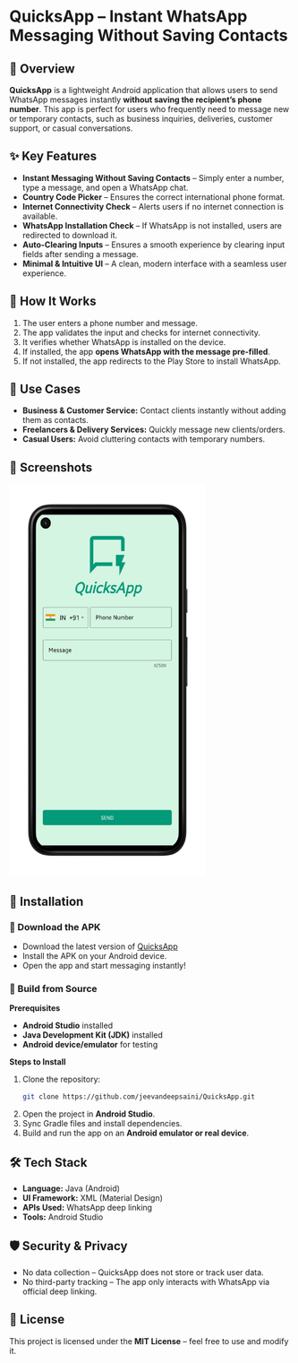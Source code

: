 # QuicksApp – Instant WhatsApp Messaging Without Saving Contacts

## 🚀 Overview

**QuicksApp** is a lightweight Android application that allows users to send WhatsApp messages instantly **without saving the recipient’s phone number**. This app is perfect for users who frequently need to message new or temporary contacts, such as business inquiries, deliveries, customer support, or casual conversations.

## ✨ Key Features

- **Instant Messaging Without Saving Contacts** – Simply enter a number, type a message, and open a WhatsApp chat.
- **Country Code Picker** – Ensures the correct international phone format.
- **Internet Connectivity Check** – Alerts users if no internet connection is available.
- **WhatsApp Installation Check** – If WhatsApp is not installed, users are redirected to download it.
- **Auto-Clearing Inputs** – Ensures a smooth experience by clearing input fields after sending a message.
- **Minimal & Intuitive UI** – A clean, modern interface with a seamless user experience.

## 📌 How It Works

1. The user enters a phone number and message.
2. The app validates the input and checks for internet connectivity.
3. It verifies whether WhatsApp is installed on the device.
4. If installed, the app **opens WhatsApp with the message pre-filled**.
5. If not installed, the app redirects to the Play Store to install WhatsApp.

## 📌 Use Cases

- **Business & Customer Service:** Contact clients instantly without adding them as contacts.
- **Freelancers & Delivery Services:** Quickly message new clients/orders.
- **Casual Users:** Avoid cluttering contacts with temporary numbers.

## 📸 Screenshots

<img src="https://raw.githubusercontent.com/jeevandeepsaini/QuicksApp/main/screenshots/Screenshot.png" width="350" height="700"/>

## 📲 Installation

### 💺 Download the APK

- Download the latest version of [QuicksApp](https://github.com/jeevandeepsaini/QuicksApp/releases/download/v1.0.0/QuicksApp.apk)
- Install the APK on your Android device.
- Open the app and start messaging instantly!

### 💺 Build from Source

**Prerequisites**
- **Android Studio** installed
- **Java Development Kit (JDK)** installed
- **Android device/emulator** for testing

**Steps to Install**
1. Clone the repository:
   ```sh
   git clone https://github.com/jeevandeepsaini/QuicksApp.git
   ```
2. Open the project in **Android Studio**.
3. Sync Gradle files and install dependencies.
4. Build and run the app on an **Android emulator or real device**.

## 🛠️ Tech Stack

- **Language:** Java (Android)
- **UI Framework:** XML (Material Design)
- **APIs Used:** WhatsApp deep linking
- **Tools:** Android Studio

## 🛡️ Security & Privacy

- No data collection – QuicksApp does not store or track user data.
- No third-party tracking – The app only interacts with WhatsApp via official deep linking.

## 📝 License

This project is licensed under the **MIT License** – feel free to use and modify it.

